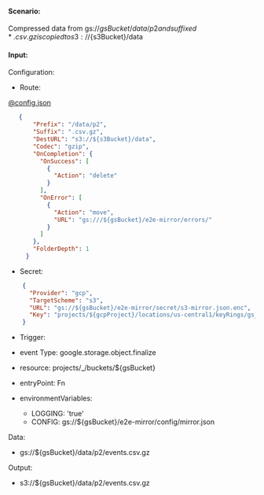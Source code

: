 #### Scenario:

Compressed data from gs://${gsBucket}/data/p2 and suffixed *.csv.gz is copied to s3://${s3Bucket}/data

#### Input:

Configuration:

* Route:

[@config,json](../../../config/gs_to_s3.json)
```json
   {
       "Prefix": "/data/p2",
       "Suffix": ".csv.gz",
       "DestURL": "s3://${s3Bucket}/data",
       "Codec": "gzip",
       "OnCompletion": {
         "OnSuccess": [
           {
             "Action": "delete"
           }
         ],
         "OnError": [
           {
             "Action": "move",
             "URL": "gs:///${gsBucket}/e2e-mirror/errors/"
           }
         ]
       },
       "FolderDepth": 1
     }
```
 
* Secret:

```json
    {
      "Provider": "gcp",
      "TargetScheme": "s3",
      "URL": "gs://${gsBucket}/e2e-mirror/secret/s3-mirror.json.enc",
      "Key": "projects/${gcpProject}/locations/us-central1/keyRings/gs_mirror_ring/cryptoKeys/gs_mirror_key"
    }

```

* Trigger:

* event Type: google.storage.object.finalize
* resource: projects/_/buckets/${gsBucket}
* entryPoint: Fn
* environmentVariables:
  - LOGGING: 'true'
  - CONFIG: gs://${gsBucket}/e2e-mirror/config/mirror.json
 


Data:
- gs://${gsBucket}/data/p2/events.csv.gz


Output:
- s3://${gsBucket}/data/p2/events.csv.gz